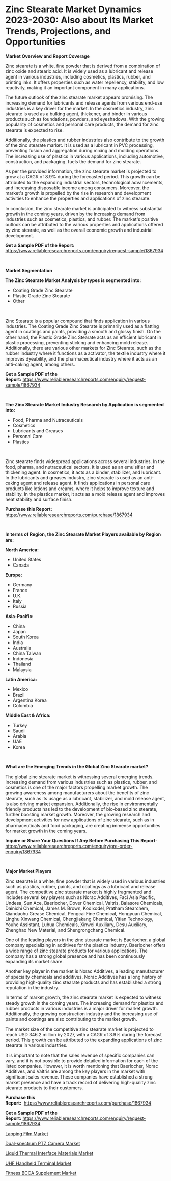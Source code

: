 <p><h1>Zinc Stearate Market Dynamics 2023-2030: Also about Its Market Trends, Projections, and Opportunities</h1></p><p><strong>Market Overview and Report Coverage</strong></p>
<p><p>Zinc stearate is a white, fine powder that is derived from a combination of zinc oxide and stearic acid. It is widely used as a lubricant and release agent in various industries, including cosmetics, plastics, rubber, and printing inks. It offers properties such as water repellency, stability, and low reactivity, making it an important component in many applications.</p><p>The future outlook of the zinc stearate market appears promising. The increasing demand for lubricants and release agents from various end-use industries is a key driver for the market. In the cosmetics industry, zinc stearate is used as a bulking agent, thickener, and binder in various products such as foundations, powders, and eyeshadows. With the growing popularity of cosmetics and personal care products, the demand for zinc stearate is expected to rise.</p><p>Additionally, the plastics and rubber industries also contribute to the growth of the zinc stearate market. It is used as a lubricant in PVC processing, preventing fusion and aggregation during mixing and molding operations. The increasing use of plastics in various applications, including automotive, construction, and packaging, fuels the demand for zinc stearate.</p><p>As per the provided information, the zinc stearate market is projected to grow at a CAGR of 8.9% during the forecasted period. This growth can be attributed to the expanding industrial sectors, technological advancements, and increasing disposable income among consumers. Moreover, the market's growth is propelled by the rise in research and development activities to enhance the properties and applications of zinc stearate.</p><p>In conclusion, the zinc stearate market is anticipated to witness substantial growth in the coming years, driven by the increasing demand from industries such as cosmetics, plastics, and rubber. The market's positive outlook can be attributed to the various properties and applications offered by zinc stearate, as well as the overall economic growth and industrial development.</p></p>
<p><strong>Get a Sample PDF of the Report:</strong> <a href="https://www.reliableresearchreports.com/enquiry/request-sample/1867934">https://www.reliableresearchreports.com/enquiry/request-sample/1867934</a></p>
<p>&nbsp;</p>
<p><strong>Market Segmentation</strong></p>
<p><strong>The Zinc Stearate Market Analysis by types is segmented into:</strong></p>
<p><ul><li>Coating Grade Zinc Stearate</li><li>Plastic Grade Zinc Stearate</li><li>Other</li></ul></p>
<p>&nbsp;</p>
<p><p>Zinc Stearate is a popular compound that finds application in various industries. The Coating Grade Zinc Stearate is primarily used as a flatting agent in coatings and paints, providing a smooth and glossy finish. On the other hand, the Plastic Grade Zinc Stearate acts as an efficient lubricant in plastic processing, preventing sticking and enhancing mold release. Additionally, there are various other markets for Zinc Stearate, such as the rubber industry where it functions as a activator, the textile industry where it improves dyeability, and the pharmaceutical industry where it acts as an anti-caking agent, among others.</p></p>
<p><strong>Get a Sample PDF of the Report:</strong>&nbsp;<a href="https://www.reliableresearchreports.com/enquiry/request-sample/1867934">https://www.reliableresearchreports.com/enquiry/request-sample/1867934</a></p>
<p>&nbsp;</p>
<p><strong>The Zinc Stearate Market Industry Research by Application is segmented into:</strong></p>
<p><ul><li>Food, Pharma and Nutraceuticals</li><li>Cosmetics</li><li>Lubricants and Greases</li><li>Personal Care</li><li>Plastics</li></ul></p>
<p>&nbsp;</p>
<p><p>Zinc stearate finds widespread applications across several industries. In the food, pharma, and nutraceutical sectors, it is used as an emulsifier and thickening agent. In cosmetics, it acts as a binder, stabilizer, and lubricant. In the lubricants and greases industry, zinc stearate is used as an anti-caking agent and release agent. It finds applications in personal care products like lotions and creams, where it helps to improve texture and stability. In the plastics market, it acts as a mold release agent and improves heat stability and surface finish.</p></p>
<p><strong>Purchase this Report:</strong>&nbsp; <a href="https://www.reliableresearchreports.com/purchase/1867934">https://www.reliableresearchreports.com/purchase/1867934</a></p>
<p>&nbsp;</p>
<p><strong>In terms of Region, the Zinc Stearate Market Players available by Region are:</strong></p>
<p>
    <p> <strong> North America: </strong>
        <ul>
            <li>United States</li>
            <li>Canada</li>
        </ul>
        </p> 
    <p> <strong> Europe: </strong>
        <ul>
            <li>Germany</li>
            <li>France</li>
            <li>U.K.</li>
            <li>Italy</li>
            <li>Russia</li>
        </ul>
        </p> 
    <p> <strong> Asia-Pacific: </strong>
        <ul>
            <li>China</li>
            <li>Japan</li>
            <li>South Korea</li>
            <li>India</li>
            <li>Australia</li>
            <li>China Taiwan</li>
            <li>Indonesia</li>
            <li>Thailand</li>
            <li>Malaysia</li>
        </ul>
        </p> 
    <p> <strong> Latin America: </strong>
        <ul>
            <li>Mexico</li>
            <li>Brazil</li>
            <li>Argentina Korea</li>
            <li>Colombia</li>
        </ul>
        </p> 
    <p> <strong> Middle East & Africa: </strong>
        <ul>
            <li>Turkey</li>
            <li>Saudi</li>
            <li>Arabia</li>
            <li>UAE</li>
            <li>Korea</li>
        </ul>
    </p>
    </p>
<p>&nbsp;</p>
<p><strong>What are the Emerging Trends in the Global Zinc Stearate market?</strong></p>
<p><p>The global zinc stearate market is witnessing several emerging trends. Increasing demand from various industries such as plastics, rubber, and cosmetics is one of the major factors propelling market growth. The growing awareness among manufacturers about the benefits of zinc stearate, such as its usage as a lubricant, stabilizer, and mold release agent, is also driving market expansion. Additionally, the rise in environmentally friendly products has led to the development of bio-based zinc stearate, further boosting market growth. Moreover, the growing research and development activities for new applications of zinc stearate, such as in pharmaceuticals and food packaging, are creating immense opportunities for market growth in the coming years.</p></p>
<p><strong>Inquire or Share Your Questions If Any Before Purchasing This Report</strong>- <a href="https://www.reliableresearchreports.com/enquiry/pre-order-enquiry/1867934">https://www.reliableresearchreports.com/enquiry/pre-order-enquiry/1867934</a></p>
<p>&nbsp;</p>
<p><strong>Major Market Players</strong></p>
<p><p>Zinc stearate is a white, fine powder that is widely used in various industries such as plastics, rubber, paints, and coatings as a lubricant and release agent. The competitive zinc stearate market is highly fragmented and includes several key players such as Norac Additives, Faci Asia Pacific, Undesa, Sun Ace, Baerlocher, Dover Chemical, Valtris, Balasore Chemicals, Dainichi Chemical, James M. Brown, Kodixodel, Pratham Stearchem, Qiandaohu Grease Chemical, Pengcai Fine Chemical, Hongyuan Chemical, Linghu Xinwang Chemical, Chengjiakang Chemical, Yitian Technology, Youhe Assistant, Luhua Chemicals, Xinwei Auxiliary, Desu Auxiliary, Zhenghao New Material, and Shengrongchang Chemical.</p><p>One of the leading players in the zinc stearate market is Baerlocher, a global company specializing in additives for the plastics industry. Baerlocher offers a wide range of zinc stearate products for various applications. The company has a strong global presence and has been continuously expanding its market share.</p><p>Another key player in the market is Norac Additives, a leading manufacturer of specialty chemicals and additives. Norac Additives has a long history of providing high-quality zinc stearate products and has established a strong reputation in the industry.</p><p>In terms of market growth, the zinc stearate market is expected to witness steady growth in the coming years. The increasing demand for plastics and rubber products in various industries is a major driver for market growth. Additionally, the growing construction industry and the increasing use of paints and coatings are also contributing to the market growth.</p><p>The market size of the competitive zinc stearate market is projected to reach USD 346.2 million by 2027, with a CAGR of 3.9% during the forecast period. This growth can be attributed to the expanding applications of zinc stearate in various industries.</p><p>It is important to note that the sales revenue of specific companies can vary, and it is not possible to provide detailed information for each of the listed companies. However, it is worth mentioning that Baerlocher, Norac Additives, and Valtris are among the key players in the market with significant sales revenue. These companies have established a strong market presence and have a track record of delivering high-quality zinc stearate products to their customers.</p></p>
<p><strong>Purchase this Report:</strong>&nbsp;&nbsp;<a href="https://www.reliableresearchreports.com/purchase/1867934">https://www.reliableresearchreports.com/purchase/1867934</a></p>
<p></p>
<p><strong>Get a Sample PDF of the Report:</strong>&nbsp;<a href="https://www.reliableresearchreports.com/enquiry/request-sample/1867934">https://www.reliableresearchreports.com/enquiry/request-sample/1867934</a></p>
<p><p><a href="https://github.com/kipkeeva/Market-Research-Report-List-1/blob/main/lapping-film-market.md">Lapping Film Market</a></p><p><a href="https://medium.com/@hesterorn1944/dual-spectrum-ptz-camera-market-trends-and-market-analysis-forecasted-for-period-2023-2030-9d7e4f47b4ae">Dual-spectrum PTZ Camera Market</a></p><p><a href="https://github.com/kuntayevaz/Market-Research-Report-List-1/blob/main/liquid-thermal-interface-materials-market.md">Liquid Thermal Interface Materials Market</a></p><p><a href="https://medium.com/@eliasmann73/decoding-uhf-handheld-terminal-market-metrics-market-share-trends-and-growth-patterns-f149f84aec09">UHF Handheld Terminal Market</a></p><p><a href="https://medium.com/@patriciaday39/fitness-bcca-supplement-market-insight-market-trends-growth-forecasted-from-2023-to-2030-dff59a1c2ba5">Fitness BCCA Supplement Market</a></p></p>